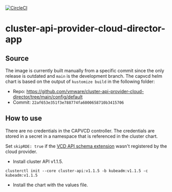 [![CircleCI](https://circleci.com/gh/giantswarm/cluster-api-provider-cloud-director-app.svg?style=shield)](https://circleci.com/gh/giantswarm/cluster-api-provider-cloud-director-app)

# cluster-api-provider-cloud-director-app

## Source

The image is currently built manually from a specific commit since the only release is outdated and `main` is the development branch. The capvcd helm chart is based on the output of `kustomize build` in the following folder:

* Repo: https://github.com/vmware/cluster-api-provider-cloud-director/tree/main/config/default
* Commit: `22af653e351f3e788774fa6000658710b3415706`

## How to use

There are no credentials in the CAPVCD controller. The credentials are stored in a secret in a namespace that is referenced in the cluster chart.

Set `skipRDE: true` if the [VCD API schema extension](https://github.com/vmware/cluster-api-provider-cloud-director/blob/main/docs/VCD_SETUP.md#register-cluster-api-schema) wasn't registered by the cloud provider.

* Install cluster API v1.1.5.

`clusterctl init --core cluster-api:v1.1.5 -b kubeadm:v1.1.5 -c kubeadm:v1.1.5`

* Install the chart with the values file.
